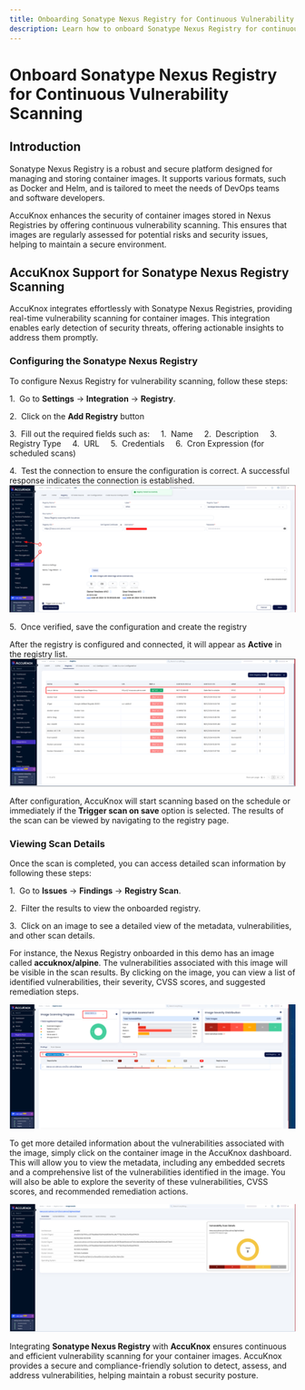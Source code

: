 ```yaml
---
title: Onboarding Sonatype Nexus Registry for Continuous Vulnerability Scanning
description: Learn how to onboard Sonatype Nexus Registry for continuous vulnerability scanning with AccuKnox to enhance the security of container images.
---
```


# Onboard Sonatype Nexus Registry for Continuous Vulnerability Scanning

## **Introduction**

Sonatype Nexus Registry is a robust and secure platform designed for managing and storing container images. It supports various formats, such as Docker and Helm, and is tailored to meet the needs of DevOps teams and software developers.

AccuKnox enhances the security of container images stored in Nexus Registries by offering continuous vulnerability scanning. This ensures that images are regularly assessed for potential risks and security issues, helping to maintain a secure environment.

## **AccuKnox Support for Sonatype Nexus Registry Scanning**

AccuKnox integrates effortlessly with Sonatype Nexus Registries, providing real-time vulnerability scanning for container images. This integration enables early detection of security threats, offering actionable insights to address them promptly.

### Configuring the **Sonatype Nexus** Registry

To configure Nexus Registry for vulnerability scanning, follow these steps:

1.  Go to **Settings** -> **Integration** -> **Registry**.

2.  Click on the **Add Registry** button

3.  Fill out the required fields such as:
    1.  Name
    2.  Description
    3.  Registry Type
    4.  URL
    5.  Credentials
    6.  Cron Expression (for scheduled scans)

4.  Test the connection to ensure the configuration is correct. A successful response indicates the connection is established.
![image-20241216-094458.png](./images/sonatype-nexus/1.png)

5.  Once verified, save the configuration and create the registry

After the registry is configured and connected, it will appear as **Active** in the registry list.
![image-20241216-094602.png](./images/sonatype-nexus/2.png)

After configuration, AccuKnox will start scanning based on the schedule or immediately if the **Trigger scan on save** option is selected. The results of the scan can be viewed by navigating to the registry page.

### Viewing Scan Details

Once the scan is completed, you can access detailed scan information by following these steps:

1.  Go to **Issues** -> **Findings** -> **Registry Scan**.

2.  Filter the results to view the onboarded registry.

3.  Click on an image to see a detailed view of the metadata, vulnerabilities, and other scan details.

For instance, the Nexus Registry onboarded in this demo has an image called **accuknox/alpine**. The vulnerabilities associated with this image will be visible in the scan results. By clicking on the image, you can view a list of identified vulnerabilities, their severity, CVSS scores, and suggested remediation steps.

![image-20241216-094716.png](./images/sonatype-nexus/3.png)

To get more detailed information about the vulnerabilities associated with the image, simply click on the container image in the AccuKnox dashboard. This will allow you to view the metadata, including any embedded secrets and a comprehensive list of the vulnerabilities identified in the image. You will also be able to explore the severity of these vulnerabilities, CVSS scores, and recommended remediation actions.

![image-20241216-094032.png](./images/sonatype-nexus/4.png)

Integrating **Sonatype Nexus Registry** with **AccuKnox** ensures continuous and efficient vulnerability scanning for your container images. AccuKnox provides a secure and compliance-friendly solution to detect, assess, and address vulnerabilities, helping maintain a robust security posture.
